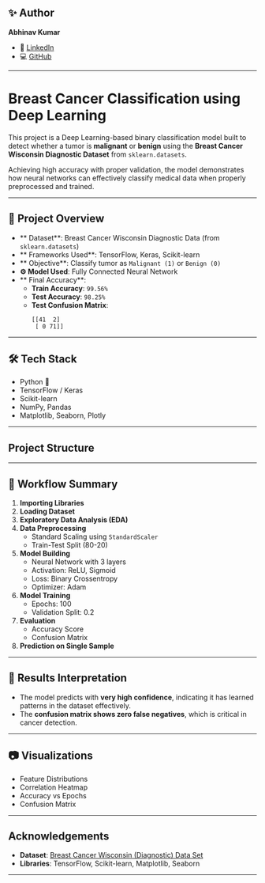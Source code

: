 ## ✨ Author

**Abhinav Kumar**  
- 🔗 [LinkedIn](https://www.linkedin.com/in/abhinav-kumar-b0b0ba253/)  
- 💻 [GitHub](https://github.com/Abhinav2508)
  
---

#  Breast Cancer Classification using Deep Learning

This project is a Deep Learning-based binary classification model built to detect whether a tumor is **malignant** or **benign** using the **Breast Cancer Wisconsin Diagnostic Dataset** from `sklearn.datasets`. 

Achieving high accuracy with proper validation, the model demonstrates how neural networks can effectively classify medical data when properly preprocessed and trained.

---

## 📌 Project Overview

- ** Dataset**: Breast Cancer Wisconsin Diagnostic Data (from `sklearn.datasets`)
- ** Frameworks Used**: TensorFlow, Keras, Scikit-learn
- ** Objective**: Classify tumor as `Malignant (1)` or `Benign (0)`
- **⚙ Model Used**: Fully Connected Neural Network
- ** Final Accuracy**:
  - **Train Accuracy**: `99.56%`
  - **Test Accuracy**: `98.25%`
  - **Test Confusion Matrix**:
    ```
    [[41  2]
     [ 0 71]]
    ```

---

## 🛠 Tech Stack

- Python 🐍
- TensorFlow / Keras
- Scikit-learn
- NumPy, Pandas
- Matplotlib, Seaborn, Plotly

---

##  Project Structure

---

## 🚀 Workflow Summary

1. **Importing Libraries**
2. **Loading Dataset**
3. **Exploratory Data Analysis (EDA)**
4. **Data Preprocessing**
   - Standard Scaling using `StandardScaler`
   - Train-Test Split (80-20)
5. **Model Building**
   - Neural Network with 3 layers
   - Activation: ReLU, Sigmoid
   - Loss: Binary Crossentropy
   - Optimizer: Adam
6. **Model Training**
   - Epochs: 100
   - Validation Split: 0.2
7. **Evaluation**
   - Accuracy Score
   - Confusion Matrix
8. **Prediction on Single Sample**

---

## 📌 Results Interpretation

- The model predicts with **very high confidence**, indicating it has learned patterns in the dataset effectively.
- The **confusion matrix shows zero false negatives**, which is critical in cancer detection.

---

## 📷 Visualizations

- Feature Distributions  
- Correlation Heatmap  
- Accuracy vs Epochs  
- Confusion Matrix

---

##  Acknowledgements

- **Dataset**: [Breast Cancer Wisconsin (Diagnostic) Data Set](https://scikit-learn.org/stable/modules/generated/sklearn.datasets.load_breast_cancer.html)
- **Libraries**: TensorFlow, Scikit-learn, Matplotlib, Seaborn

---






